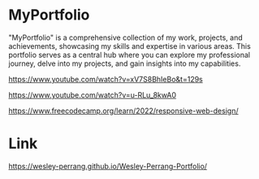 # MyPortfolio

"MyPortfolio" is a comprehensive collection of my work, projects, and achievements, showcasing my skills and expertise in various areas. This portfolio serves as a central hub where you can explore my professional journey, delve into my projects, and gain insights into my capabilities.

https://www.youtube.com/watch?v=xV7S8BhIeBo&t=129s  

https://www.youtube.com/watch?v=u-RLu_8kwA0

https://www.freecodecamp.org/learn/2022/responsive-web-design/

# Link 
https://wesley-perrang.github.io/Wesley-Perrang-Portfolio/


